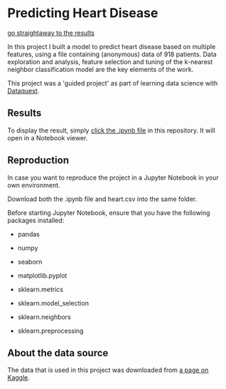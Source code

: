 # Predicting Heart Disease

[go straightaway to the results](https://github.com/jasperquak/predicting_heart_disease/blob/main/PredictingHeartDisease.ipynb)

In this project I built a model to predict heart disease based on multiple features, using a file containing (anonymous) data of 918 patients. Data exploration and analysis, feature selection and tuning of the k-nearest neighbor classification model are the key elements of the work. 

This project was a 'guided project' as part of learning data science with [Dataquest](https://www.dataquest.io).

## Results

To display the result, simply [click the .ipynb file](https://github.com/jasperquak/predicting_heart_disease/blob/main/PredictingHeartDisease.ipynb) in this repository. It will open in a Notebook viewer.

## Reproduction

In case you want to reproduce the project in a Jupyter Notebook in your own environment.

Download both the .ipynb file and heart.csv into the same folder.

Before starting Jupyter Notebook, ensure that you have the following packages installed:
* pandas
* numpy
* seaborn
* matplotlib.pyplot

* sklearn.metrics
* sklearn.model_selection
* sklearn.neighbors
* sklearn.preprocessing

## About the data source

The data that is used in this project was downloaded from [a page on Kaggle](https://www.kaggle.com/datasets/fedesoriano/heart-failure-prediction).
